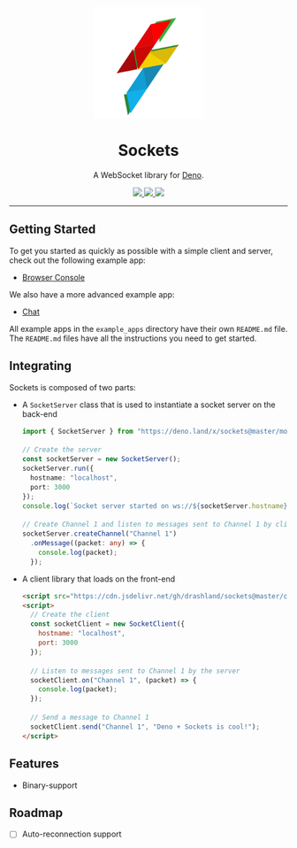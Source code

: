 <p align="center">
  <a href="https://drash.io">
    <img height="200" src="logo.svg" alt="Sockets">
  </a>
  <h1 align="center">Sockets</h1>
</p>
<p align="center">A WebSocket library for <a href="https://github.com/denoland/deno">Deno</a>.</p>
<p align="center">
  <a href="https://github.com/drashland/sockets/actions">
    <img src="https://img.shields.io/github/workflow/status/drashland/sockets/master?label=ci">
  </a>
  <a href="https://discord.gg/SgejNXq">
    <img src="https://img.shields.io/badge/chat-on%20discord-blue">
  </a>
  <a href="https://twitter.com/drash_land">
    <img src="https://img.shields.io/twitter/url?label=%40drash_land&style=social&url=https%3A%2F%2Ftwitter.com%2Fdrash_land">
  </a>
</p>

---

## Getting Started

To get you started as quickly as possible with a simple client and server, check out the following example app:

* [Browser Console](./example_apps/browser_console)

We also have a more advanced example app:

* [Chat](./example_apps/chat)

All example apps in the `example_apps` directory have their own `README.md` file. The `README.md` files have all the instructions you need to get started.

## Integrating

Sockets is composed of two parts:

* A `SocketServer` class that is used to instantiate a socket server on the back-end

    ```typescript
    import { SocketServer } from "https://deno.land/x/sockets@master/mod.ts";
    
    // Create the server
    const socketServer = new SocketServer();
    socketServer.run({
      hostname: "localhost",
      port: 3000
    });
    console.log(`Socket server started on ws://${socketServer.hostname}:${socketServer.port}`);

    // Create Channel 1 and listen to messages sent to Channel 1 by clients
    socketServer.createChannel("Channel 1")
      .onMessage((packet: any) => {
        console.log(packet);
      });
    ```

* A client library that loads on the front-end

    ```html
    <script src="https://cdn.jsdelivr.net/gh/drashland/sockets@master/client.js"></script>
    <script>
      // Create the client
      const socketClient = new SocketClient({
        hostname: "localhost",
        port: 3000
      });

      // Listen to messages sent to Channel 1 by the server
      socketClient.on("Channel 1", (packet) => {
        console.log(packet);
      });

      // Send a message to Channel 1
      socketClient.send("Channel 1", "Deno + Sockets is cool!");
    </script>
    ```

## Features
    
- Binary-support

## Roadmap

- [ ] Auto-reconnection support
